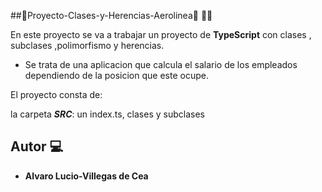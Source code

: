 ##🛫Proyecto-Clases-y-Herencias-Aerolinea🛫 👨‍👦

En este proyecto se va a trabajar un proyecto de **TypeScript** con clases , subclases ,polimorfismo y herencias.

* Se trata de una aplicacion que calcula el salario de los empleados dependiendo de la posicion que este ocupe.


El proyecto consta de:

la carpeta ***SRC***: un index.ts, clases y subclases
## Autor 💻

* **Alvaro Lucio-Villegas de Cea**
